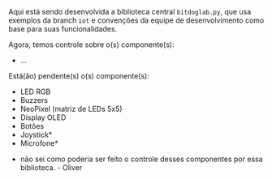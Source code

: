 Aqui está sendo desenvolvida a biblioteca central `bitdoglab.py`, que usa exemplos da branch `iot` e convenções da equipe de desenvolvimento como base para suas funcionalidades.

Agora, temos controle sobre o(s) componente(s):
- ...

Está(ão) pendente(s) o(s) componente(s):
- LED RGB
- Buzzers
- NeoPixel (matriz de LEDs 5x5)
- Display OLED
- Botões
- Joystick*
- Microfone*

* não sei como poderia ser feito o controle desses componentes por essa biblioteca. - Oliver